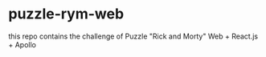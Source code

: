 # puzzle-rym-web
this repo contains the challenge of Puzzle  "Rick and Morty" Web + React.js + Apollo
